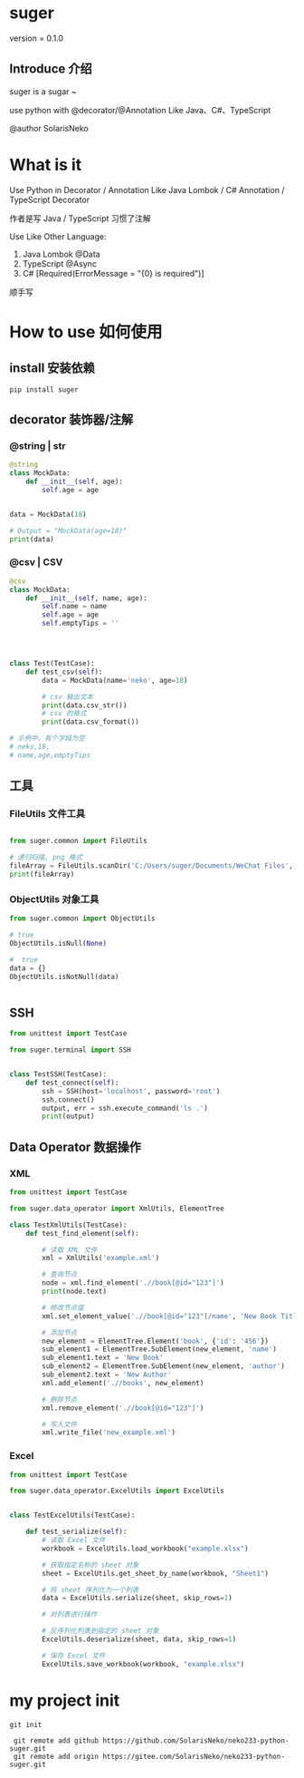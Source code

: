 # suger

version = 0.1.0

## Introduce 介绍

suger is a sugar ~ 

use python with @decorator/@Annotation Like Java、C#、TypeScript 

@author SolarisNeko


# What is it
Use Python in Decorator / Annotation Like Java Lombok / C# Annotation / TypeScript Decorator

作者是写 Java / TypeScript 习惯了注解

Use Like Other Language:
1. Java Lombok @Data
2. TypeScript  @Async
3. C#  [Required(ErrorMessage = "{0} is required")]

顺手写

# How to use 如何使用
## install 安装依赖
```shell
pip install suger
```


## decorator 装饰器/注解
### @string | __str__
```python
@string
class MockData:
    def __init__(self, age):
        self.age = age


data = MockData(18)

# Output = "MockData(age=18)"
print(data)

```

### @csv | CSV 
```python
@csv
class MockData:
    def __init__(self, name, age):
        self.name = name
        self.age = age
        self.emptyTips = ''




class Test(TestCase):
    def test_csv(self):
        data = MockData(name='neko', age=18)

        # csv 输出文本
        print(data.csv_str())
        # csv 的格式
        print(data.csv_format())

# 示例中，有个字段为空
# neko,18,
# name,age,emptyTips

```

## 工具
### FileUtils 文件工具
```python

from suger.common import FileUtils

# 递归扫描, png 格式
fileArray = FileUtils.scanDir('C:/Users/suger/Documents/WeChat Files', 'png')
print(fileArray)

```


### ObjectUtils 对象工具
```python
from suger.common import ObjectUtils

# true
ObjectUtils.isNull(None)

#  true
data = {}
ObjectUtils.isNotNull(data)



```

## SSH
```python
from unittest import TestCase

from suger.terminal import SSH


class TestSSH(TestCase):
    def test_connect(self):
        ssh = SSH(host='localhost', password='root')
        ssh.connect()
        output, err = ssh.execute_command('ls .')
        print(output)


```

## Data Operator 数据操作
### XML
```python
from unittest import TestCase

from suger.data_operator import XmlUtils, ElementTree

class TestXmlUtils(TestCase):
    def test_find_element(self):

        # 读取 XML 文件
        xml = XmlUtils('example.xml')

        # 查询节点
        node = xml.find_element('.//book[@id="123"]')
        print(node.text)

        # 修改节点值
        xml.set_element_value('.//book[@id="123"]/name', 'New Book Title')

        # 添加节点
        new_element = ElementTree.Element('book', {'id': '456'})
        sub_element1 = ElementTree.SubElement(new_element, 'name')
        sub_element1.text = 'New Book'
        sub_element2 = ElementTree.SubElement(new_element, 'author')
        sub_element2.text = 'New Author'
        xml.add_element('.//books', new_element)

        # 删除节点
        xml.remove_element('.//book[@id="123"]')

        # 写入文件
        xml.write_file('new_example.xml')


```


### Excel 
```python
from unittest import TestCase

from suger.data_operator.ExcelUtils import ExcelUtils


class TestExcelUtils(TestCase):

    def test_serialize(self):
        # 读取 Excel 文件
        workbook = ExcelUtils.load_workbook("example.xlsx")

        # 获取指定名称的 sheet 对象
        sheet = ExcelUtils.get_sheet_by_name(workbook, "Sheet1")

        # 将 sheet 序列化为一个列表
        data = ExcelUtils.serialize(sheet, skip_rows=1)

        # 对列表进行操作

        # 反序列化列表到指定的 sheet 对象
        ExcelUtils.deserialize(sheet, data, skip_rows=1)

        # 保存 Excel 文件
        ExcelUtils.save_workbook(workbook, "example.xlsx")

```


# my project init
```shell
git init

 git remote add github https://github.com/SolarisNeko/neko233-python-suger.git
 git remote add origin https://gitee.com/SolarisNeko/neko233-python-suger.git
```
